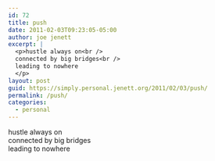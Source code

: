 ```yaml
---
id: 72
title: push
date: 2011-02-03T09:23:05-05:00
author: joe jenett
excerpt: |
  <p>hustle always on<br />
  connected by big bridges<br />
  leading to nowhere
  </p>
layout: post
guid: https://simply.personal.jenett.org/2011/02/03/push/
permalink: /push/
categories:
  - personal
---
```

hustle always on  
connected by big bridges  
leading to nowhere